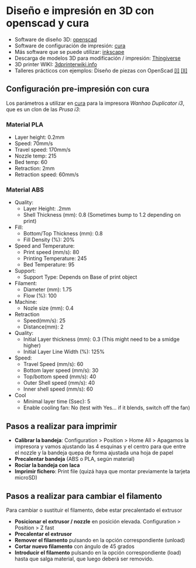 # Diseño e impresión en 3D con openscad y cura

* Software de diseño 3D: [openscad](https://openscad.org)
* Software de configuración de impresión: [cura](https://ultimaker.com/en/products/cura-software)
* Más software que se puede utilizar: [inkscape](https://inkscape.org/)
* Descarga de modelos 3D para modificación / impresión: [Thingiverse](http://www.thingiverse.com/)
* 3D printer WIKI: [3dprinterwiki.info](http://3dprinterwiki.info/wiki/wanhao-duplicator-i3/)
* Talleres prácticos con ejemplos: Diseño de piezas con OpenScad [[I]](http://www.iearobotics.com/wiki/index.php?title=Dise%C3%B1o_de_piezas_con_OpenScad) [[II]](http://www.iearobotics.com/wiki/index.php?title=Dise%C3%B1o_de_piezas_con_OpenScad_II) 

## Configuración pre-impresión con cura

Los parámetros a utilizar en [cura](https://ultimaker.com/en/products/cura-software) para la impresora *Wanhao Duplicator i3*, que es un clon de las *Prusa i3*:

### Material PLA

* Layer height: 0.2mm
* Speed: 70mm/s
* Travel speed: 170mm/s
* Nozzle temp: 215
* Bed temp: 60
* Retraction: 2mm
* Retraction speed: 60mm/s

### Material ABS

* Quality:
  * Layer Height: .2mm
  * Shell Thickness (mm): 0.8 (Sometimes bump to 1.2 depending on print)
* Fill:
  * Bottom/Top Thickness (mm): 0.8
  * Fill Density (%): 20%
* Speed and Temperature:
  * Print speed (mm/s): 80
  * Printing Temperature: 245
  * Bed Temperature: 95
* Support:
  * Support Type: Depends on Base of print object
* Filament:
  * Diameter (mm): 1.75
  * Flow (%): 100
* Machine:
  * Nozle size (mm): 0.4
* Retraction
  * Speed(mm/s): 25
  * Distance(mm): 2
* Quality:
  * Initial Layer thickness (mm): 0.3 (This might need to be a smidge higher)
  * Initial Layer Line Width (%): 125%
* Speed:
  * Travel Speed (mm/s): 60
  * Bottom layer speed (mm/s): 30
  * Top/bottom speed (mm/s): 40
  * Outer Shell speed (mm/s): 40
  * Inner shell speed (mm/s): 60
* Cool
  * Minimal layer time (Ssec): 5
  * Enable cooling fan: No (test with Yes... if it blends, switch off the fan)

## Pasos a realizar para imprimir

  * **Calibrar la bandeja**: Configuration > Position > Home All > Apagamos la impresora y vamos ajustando las 4 esquinas y el centro para que entre el nozzle y la bandeja quepa de forma ajustada una hoja de papel
  * **Precalentar bandeja** (ABS o PLA, según material)
  * **Rociar la bandeja con laca**
  * **Imprimir fichero**: Print file (quizá haya que montar previamente la tarjeta microSD)

## Pasos a realizar para cambiar el filamento

Para cambiar o sustituir el filamento, debe estar precalentado el extrusor
  * **Posicionar el extrusor / nozzle** en posición elevada. Configuration > Position > Z fast
  * **Precalentar el extrusor**
  * **Remover el filamento** pulsando en la opción correspondiente (unload)
  * **Cortar nuevo filamento** con ángulo de 45 grados
  * **Introducir el filamento** pulsando en la opción correspondiente (load) hasta que salga material, que luego deberá ser removido.

